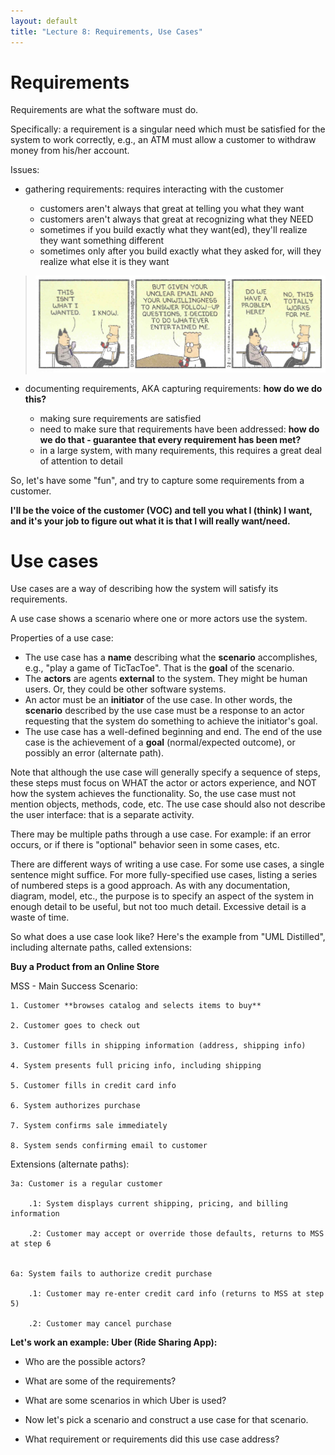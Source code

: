 ```yaml
---
layout: default
title: "Lecture 8: Requirements, Use Cases"
---
```


Requirements
============

Requirements are what the software must do.

Specifically: a requirement is a singular need which must be satisfied for the system to work correctly, e.g., an ATM must allow a customer to withdraw money from his/her account.

Issues:

-   gathering requirements: requires interacting with the customer

    -   customers aren't always that great at telling you what they want
	-	customers aren't always that great at recognizing what they NEED
    -   sometimes if you build exactly what they want(ed), they'll realize they want something different
	-	sometimes only after you build exactly what they asked for, will they realize what else it is they want
	
> ![dilbert](Dilbert_Requirements.png)	

-   documenting requirements, AKA capturing requirements: **how do we do this?**
		
	-   making sure requirements are satisfied
    -   need to make sure that requirements have been addressed: **how do we do that - guarantee that every requirement has been met?**
    -   in a large system, with many requirements, this requires a great deal of attention to detail
	
So, let's have some "fun", and try to capture some requirements from a customer.

**I'll be the voice of the customer (VOC) and tell you what I (think) I want, and it's your job to figure out what it is that I will really want/need.**


Use cases
=========

Use cases are a way of describing how the system will satisfy its requirements.

A use case shows a scenario where one or more actors use the system.

Properties of a use case:

-   The use case has a **name** describing what the **scenario** accomplishes, e.g., "play a game of TicTacToe".  That is the **goal** of the scenario.
-   The **actors** are agents **external** to the system. They might be human users. Or, they could be other software systems.
-   An actor must be an **initiator** of the use case. In other words, the **scenario** described by the use case must be a response to an actor requesting that the system do something to achieve the initiator's goal.
-   The use case has a well-defined beginning and end. The end of the use case is the achievement of a **goal** (normal/expected outcome), or possibly an error (alternate path).

Note that although the use case will generally specify a sequence of steps, these steps must focus on WHAT the actor or actors experience, and NOT how the system achieves the functionality. So, the use case must not mention objects, methods, code, etc. The use case should also not describe the user interface: that is a separate activity.

There may be multiple paths through a use case. For example: if an error occurs, or if there is "optional" behavior seen in some cases, etc.

There are different ways of writing a use case. For some use cases, a single sentence might suffice. For more fully-specified use cases, listing a series of numbered steps is a good approach. As with any documentation, diagram, model, etc., the purpose is to specify an aspect of the system in enough detail to be useful, but not too much detail. Excessive detail is a waste of time.

So what does a use case look like?  Here's the example from "UML Distilled", including alternate paths, called extensions:

**Buy a Product from an Online Store**

MSS - Main Success Scenario:

	1. Customer **browses catalog and selects items to buy**

	2. Customer goes to check out

	3. Customer fills in shipping information (address, shipping info)

	4. System presents full pricing info, including shipping

	5. Customer fills in credit card info

	6. System authorizes purchase

	7. System confirms sale immediately

	8. System sends confirming email to customer

Extensions (alternate paths):

	3a: Customer is a regular customer

		.1: System displays current shipping, pricing, and billing information
		
		.2: Customer may accept or override those defaults, returns to MSS at step 6
		
	
	6a: System fails to authorize credit purchase

		.1: Customer may re-enter credit card info (returns to MSS at step 5)
		
		.2: Customer may cancel purchase
	

**Let's work an example: Uber (Ride Sharing App):**

-	Who are the possible actors?

<!-- commenting out the answers

-   Customer
-   Uber App on smartphone
-   Uber system (this is software, but it is external to the Customer and the App, so it is considered an actor)
-   Uber Driver
-   Credit Card company (authorizes payments)

--->

-	What are some of the requirements?

<!-- commenting out the answers

-   customers can set up accounts (username, password, credit card info)
-   drivers can enroll: set up account (username, password, vehicle, bank info)
-   customers credit card gets charged (must be valid)
-   driver receives payment via direct deposit, or Paypal, etc...
-   the system is secure (only authorized users can use)
-   rating system (customers and drivers can post)
-   etc.

--->

-	 What are some scenarios in which Uber is used?

<!-- commenting out the answers

-   customer requests a ride
-   drivers post availability
-   driver picks up additional passengers - reduces fare
-   customer schedules ride in advance
-   etc.

--->

-	Now let's pick a scenario and construct a use case for that scenario.

-	What requirement or requirements did this use case address?
